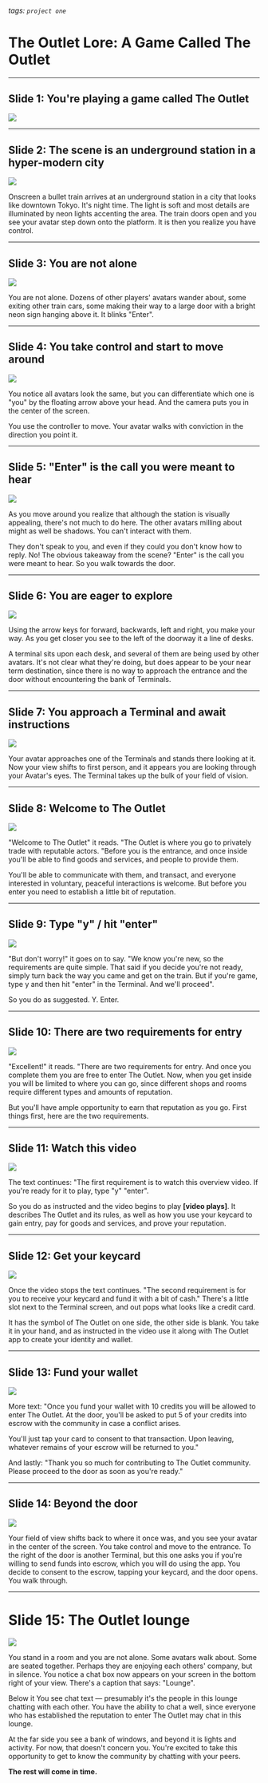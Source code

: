 ###### tags: `project one`

# The Outlet Lore: A Game Called The Outlet

---

## Slide 1: You're playing a game called The Outlet
![](https://i.imgur.com/vqwy9kS.jpg)

---

## Slide 2: The scene is an underground station in a hyper-modern city
![](https://i.imgur.com/5AMuTNU.jpg)


Onscreen a bullet train arrives at an underground station in a city that looks like downtown Tokyo. It's night time. The light is soft and most details are illuminated by neon lights accenting the area. The train doors open and you see your avatar step down onto the platform. It is then you realize you have control.

---

## Slide 3: You are not alone
![](https://i.imgur.com/ikdUnUE.jpg)


You are not alone. Dozens of other players' avatars wander about, some exiting other train cars, some making their way to a large door with a bright neon sign hanging above it. It blinks "Enter".

---

## Slide 4: You take control and start to move around
![](https://i.imgur.com/BLzlN81.png)


You notice all avatars look the same, but you can differentiate which one is "you" by the floating arrow above your head. And the camera puts you in the center of the screen.

You use the controller to move. Your avatar walks with conviction in the direction you point it.

---

## Slide 5: "Enter" is the call you were meant to hear
![](https://i.imgur.com/nMOB6vt.png)


As you move around you realize that although the station is visually appealing, there's not much to do here. The other avatars milling about might as well be shadows. You can't interact with them. 

They don't speak to you, and even if they could you don't know how to reply. No! The obvious takeaway from the scene? "Enter" is the call you were meant to hear. So you walk towards the door.

---

## Slide 6: You are eager to explore
![](https://i.imgur.com/Io7jKTq.jpg)


Using the arrow keys for forward, backwards, left and right, you make your way. As you get closer you see to the left of the doorway it a line of desks. 

A terminal sits upon each desk, and several of them are being used by other avatars. It's not clear what they're doing, but does appear to be your near term destination, since there is no way to approach the entrance and the door without encountering the bank of Terminals.

---

## Slide 7: You approach a Terminal and await instructions
![](https://i.imgur.com/WwK8nUE.png)

Your avatar approaches one of the Terminals and stands there looking at it. Now your view shifts to first person, and it appears you are looking through your Avatar's eyes. The Terminal takes up the bulk of your field of vision.

---

## Slide 8: Welcome to The Outlet
![](https://i.imgur.com/61Rdnae.jpg)


"Welcome to The Outlet" it reads. "The Outlet is where you go to privately trade with reputable actors. "Before you is the entrance, and once inside you'll be able to find goods and services, and people to provide them. 

You'll be able to communicate with them, and transact, and everyone interested in voluntary, peaceful interactions is welcome. But before you enter you need to establish a little bit of reputation. 

---

## Slide 9: Type "y" / hit "enter"
![](https://i.imgur.com/D1PlHH0.png)


"But don't worry!" it goes on to say.  "We know you're new, so the requirements are quite simple. That said if you decide you're not ready, simply turn back the way you came and get on the train. But if you're game, type y and then hit "enter" in the Terminal. And we'll proceed".

So you do as suggested. Y. Enter.

---

## Slide 10: There are two requirements for entry
![](https://i.imgur.com/gxDFU2K.png)

"Excellent!" it reads. "There are two requirements for entry. And once you complete them you are free to enter The Outlet. Now, when you get inside you will be limited to where you can go, since different shops and rooms require different types and amounts of reputation. 

But you'll have ample opportunity to earn that reputation as you go. First things first, here are the two requirements. 

---

## Slide 11: Watch this video
![](https://i.imgur.com/J6xTiGY.jpg)

The text continues: "The first requirement is to watch this overview video. If you're ready for it to play, type "y" "enter".

So you do as instructed and the video begins to play **[video plays]**. It describes The Outlet and its rules, as well as how you use your keycard to gain entry, pay for goods and services, and prove your reputation.

---

## Slide 12: Get your keycard
![](https://i.imgur.com/gL3uocd.jpg)


Once the video stops the text continues. "The second requirement is for you to receive your keycard and fund it with a bit of cash." There's a little slot next to the Terminal screen, and out pops what looks like a credit card. 

It has the symbol of The Outlet on one side, the other side is blank. You take it in your hand, and as instructed in the video use it along with The Outlet app to create your identity and wallet.

---

## Slide 13: Fund your wallet
![](https://i.imgur.com/6fdc46I.jpg)

More text: "Once you fund your wallet with 10 credits you will be allowed to enter The Outlet. At the door, you'll be asked to put 5 of your credits into escrow with the community in case a conflict arises. 

You'll just tap your card to consent to that transaction. Upon leaving, whatever remains of your escrow will be returned to you." 

And lastly: "Thank you so much for contributing to The Outlet community. Please proceed to the door as soon as you're ready."

---

## Slide 14: Beyond the door
![](https://i.imgur.com/ftTeXMq.jpg)

Your field of view shifts back to where it once was, and you see your avatar in the center of the screen. You take control and move to the entrance. To the right of the door is another Terminal, but this one asks you if you're willing to send funds into escrow, which you will do using the app. You decide to consent to the escrow, tapping your keycard, and the door opens. You walk through.

---

# Slide 15: The Outlet lounge
![](https://i.imgur.com/zWZ7xN9.jpg)


You stand in a room and you are not alone. Some avatars walk about. Some are seated together. Perhaps they are enjoying each others' company, but in silence. You notice a chat box now appears on your screen in the bottom right of your view. There's a caption that says: "Lounge". 

Below it  You see chat text — presumably it's the people in this lounge chatting with each other. You have the ability to chat a well, since everyone who has established the reputation to enter The Outlet may chat in this lounge. 

At the far side you see a bank of windows, and beyond it is lights and activity. For now, that doesn't concern you. You're excited to take this opportunity to get to know the community by chatting with your peers. 

**The rest will come in time.**
